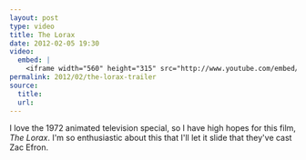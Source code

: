 ```yaml
---
layout: post
type: video
title: The Lorax
date: 2012-02-05 19:30
video: 
  embed: |
    <iframe width="560" height="315" src="http://www.youtube.com/embed/M_T6SsDvO7Q" frameborder="0" allowfullscreen></iframe>
permalink: 2012/02/the-lorax-trailer
source: 
  title: 
  url: 
---
```


I love the 1972 animated television special, so I have high hopes for this film, _The Lorax_. I'm so enthusiastic about this that I'll let it slide that they've cast Zac Efron.
